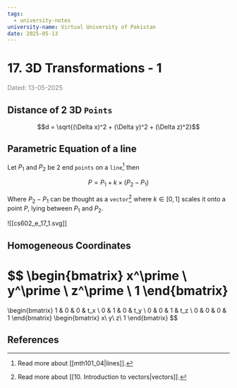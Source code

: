 ```yaml
---
tags:
  - university-notes
university-name: Virtual University of Pakistan
date: 2025-05-13
---
```


# 17. 3D Transformations - 1

<span style="color: gray;">Dated: 13-05-2025</span>

## Distance of 2 3D `Points`

$$d = \sqrt{(\Delta x)^2 + (\Delta y)^2 + (\Delta z)^2}$$

## Parametric Equation of a line

Let $P_1$ and $P_2$ be 2 end `points` on a `line`[^1] then  

$$P = P_1 + k \times (P_2 - P_1)$$

Where $P_2 - P_1$ can be thought as a `vector`[^2] where $k \in [0, 1]$ scales it onto a point $P$, lying between $P_1$ and $P_2$.

![[cs602_e_17_1.svg]]

## Homogeneous Coordinates

$$
\begin{bmatrix}
	x^\prime \\
	y^\prime \\
	z^\prime \\
	1
\end{bmatrix}
=
\begin{bmatrix}
	1 & 0 & 0 & t_x \\
	0 & 1 & 0 & t_y \\
	0 & 0 & 1 & t_z \\
	0 & 0 & 0 & 1
\end{bmatrix}
\begin{bmatrix}
	x\\
	y\\
	z\\
	1
\end{bmatrix}
$$

## References

[^1]: Read more about [[mth101_04|lines]].
[^2]: Read more about [[10. Introduction to vectors|vectors]].